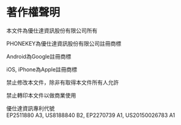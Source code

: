 # 著作權聲明

本文件為優仕達資訊股份有限公司所有

PHONEKEY為優仕達資訊股份有限公司註冊商標

Android為Google註冊商標

iOS, iPhone為Apple註冊商標

禁止修改本文件，除非有取得本文件所有人允許

禁止轉印本文件以做商業使用

優仕達資訊專利代號  
EP2511880 A3, US8188840 B2, EP2270739 A1, US20150026783 A1

